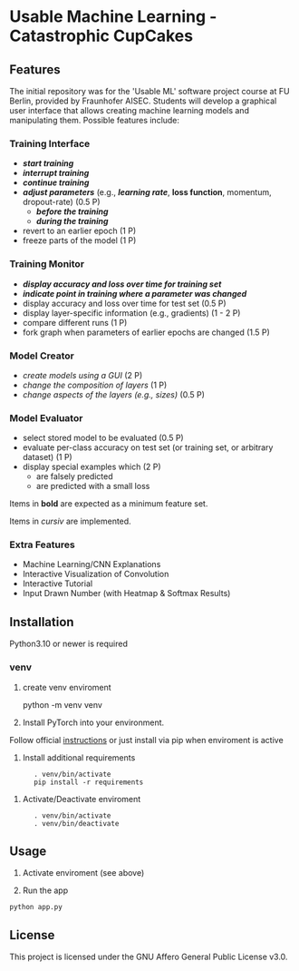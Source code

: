 # Usable Machine Learning - Catastrophic CupCakes

## Features

The initial repository was for the 'Usable ML' software project course at FU Berlin, provided by Fraunhofer AISEC.
Students will develop a graphical user interface that allows creating machine learning models and manipulating them. Possible features include:

### **Training Interface**
  
- ***start training***
- ***interrupt training***
- ***continue training***
- ***adjust parameters*** (e.g., ***learning rate***, **loss function**, momentum, dropout-rate) (0.5 P)
  - ***before the training***
  - ***during the training***
- revert to an earlier epoch (1 P)
- freeze parts of the model (1 P)
  
### **Training Monitor**

- ***display accuracy and loss over time for training set***
- ***indicate point in training where a parameter was changed***
- display accuracy and loss over time for test set (0.5 P)
- display layer-specific information (e.g., gradients) (1 - 2 P)
- compare different runs (1 P)
- fork graph when parameters of earlier epochs are changed (1.5 P)

### Model Creator

- *create models using a GUI* (2 P)
- *change the composition of layers* (1 P)
- *change aspects of the layers (e.g., sizes)* (0.5 P)

### Model Evaluator

- select stored model to be evaluated (0.5 P)
- evaluate per-class accuracy on test set (or training set, or arbitrary dataset) (1 P)
- display special examples which (2 P)
  - are falsely predicted
  - are predicted with a small loss

Items in **bold** are expected as a minimum feature set.

Items in *cursiv* are implemented.

### Extra Features

- Machine Learning/CNN Explanations
- Interactive Visualization of Convolution
- Interactive Tutorial
- Input Drawn Number (with Heatmap & Softmax Results)

## Installation

Python3.10 or newer is required

### venv

1. create venv enviroment

      python -m venv venv

1. Install PyTorch into your environment.
  
Follow official [instructions](https://pytorch.org/get-started/locally/) or just install via pip when enviroment is active

1. Install additional requirements
```{bash}
      . venv/bin/activate
      pip install -r requirements
```
1. Activate/Deactivate enviroment
```{bash}
      . venv/bin/activate
      . venv/bin/deactivate
```
## Usage
  
1. Activate enviroment (see above)

1. Run the app

``` {bash}
python app.py
```

## License

This project is licensed under the GNU Affero General Public License v3.0.
